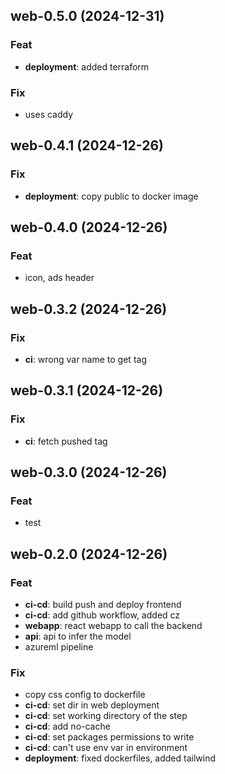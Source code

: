 ## web-0.5.0 (2024-12-31)

### Feat

- **deployment**: added terraform

### Fix

- uses caddy

## web-0.4.1 (2024-12-26)

### Fix

- **deployment**: copy public to docker image

## web-0.4.0 (2024-12-26)

### Feat

- icon, ads header

## web-0.3.2 (2024-12-26)

### Fix

- **ci**: wrong var name to get tag

## web-0.3.1 (2024-12-26)

### Fix

- **ci**: fetch pushed tag

## web-0.3.0 (2024-12-26)

### Feat

- test

## web-0.2.0 (2024-12-26)

### Feat

- **ci-cd**: build push and deploy frontend
- **ci-cd**: add github workflow, added cz
- **webapp**: react webapp to call the backend
- **api**: api to infer the model
- azureml pipeline

### Fix

- copy css config to dockerfile
- **ci-cd**: set dir in web deployment
- **ci-cd**: set working directory of the step
- **ci-cd**: add no-cache
- **ci-cd**: set packages permissions to write
- **ci-cd**: can't use env var in environment
- **deployment**: fixed dockerfiles, added tailwind
